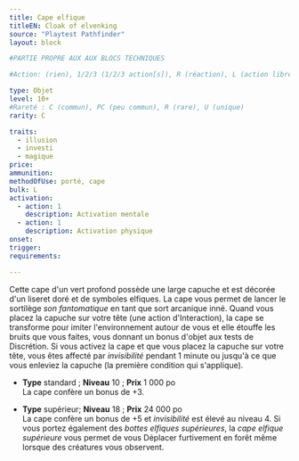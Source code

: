 ```yaml
---
title: Cape elfique
titleEN: Cloak of elvenking
source: "Playtest Pathfinder"
layout: block

#PARTIE PROPRE AUX AUX BLOCS TECHNIQUES

#Action: (rien), 1/2/3 (1/2/3 action[s]), R (réaction), L (action libre)

type: Objet
level: 10+
#Rareté : C (commun), PC (peu commun), R (rare), U (unique)
rarity: C

traits:
  - illusion
  - investi
  - magique
price: 
ammunition:
methodOfUse: porté, cape
bulk: L
activation:
  - action: 1
    description: Activation mentale
  - action: 1
    description: Activation physique
onset:
trigger:
requirements:

---
```


Cette cape d'un vert profond possède une large capuche et est décorée d'un liseret doré et de symboles elfiques. La cape vous permet de lancer le sortilège *son fantomatique*  en tant que sort arcanique inné. Quand vous placez la capuche sur votre tête (une action d'Interaction), la cape se transforme pour imiter l'environnement autour de vous et elle étouffe les bruits que vous faites, vous donnant un bonus d'objet aux tests de Discrétion. Si vous activez la cape et que vous placez la capuche sur votre tête, vous êtes affecté par *invisibilité* pendant 1 minute ou jusqu'à ce que vous enleviez la capuche (la première condition qui s'applique).

* **Type** standard ; **Niveau** 10 ; **Prix** 1 000 po  
La cape confère un bonus de +3.

* **Type** supérieur; **Niveau** 18 ; **Prix** 24 000 po  
La cape confère un bonus de +5 et *invisibilité* est élevé au niveau 4. Si vous portez également des *bottes elfiques supérieures*, la *cape elfique supérieure* vous permet de vous Déplacer furtivement en forêt même lorsque des créatures vous observent.
